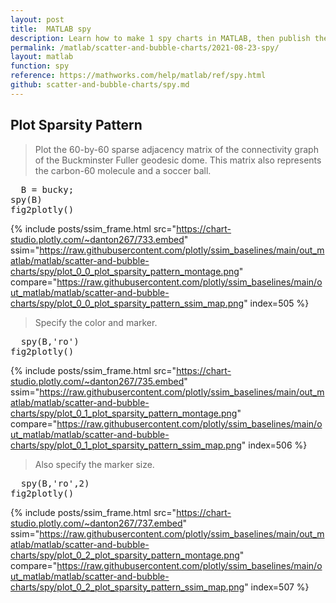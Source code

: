 ```yaml
---
layout: post
title:  MATLAB spy
description: Learn how to make 1 spy charts in MATLAB, then publish them to the Web with Plotly.
permalink: /matlab/scatter-and-bubble-charts/2021-08-23-spy/
layout: matlab
function: spy
reference: https://mathworks.com/help/matlab/ref/spy.html
github: scatter-and-bubble-charts/spy.md
---
```


## Plot Sparsity Pattern

> Plot the 60-by-60 sparse adjacency matrix of the connectivity graph of the Buckminster Fuller geodesic dome. This matrix also represents the carbon-60 molecule and a soccer ball.

<pre class="mcode">
  B = bucky;
spy(B)
fig2plotly()
</pre>

{% include posts/ssim_frame.html 
  src="https://chart-studio.plotly.com/~danton267/733.embed" 
  ssim="https://raw.githubusercontent.com/plotly/ssim_baselines/main/out_matlab/matlab/scatter-and-bubble-charts/spy/plot_0_0_plot_sparsity_pattern_montage.png" 
  compare="https://raw.githubusercontent.com/plotly/ssim_baselines/main/out_matlab/matlab/scatter-and-bubble-charts/spy/plot_0_0_plot_sparsity_pattern_ssim_map.png" 
  index=505
%}

> Specify the color and marker.

<pre class="mcode">
  spy(B,'ro')
fig2plotly()
</pre>

{% include posts/ssim_frame.html 
  src="https://chart-studio.plotly.com/~danton267/735.embed" 
  ssim="https://raw.githubusercontent.com/plotly/ssim_baselines/main/out_matlab/matlab/scatter-and-bubble-charts/spy/plot_0_1_plot_sparsity_pattern_montage.png" 
  compare="https://raw.githubusercontent.com/plotly/ssim_baselines/main/out_matlab/matlab/scatter-and-bubble-charts/spy/plot_0_1_plot_sparsity_pattern_ssim_map.png" 
  index=506
%}

> Also specify the marker size.

<pre class="mcode">
  spy(B,'ro',2)
fig2plotly()
</pre>

{% include posts/ssim_frame.html 
  src="https://chart-studio.plotly.com/~danton267/737.embed" 
  ssim="https://raw.githubusercontent.com/plotly/ssim_baselines/main/out_matlab/matlab/scatter-and-bubble-charts/spy/plot_0_2_plot_sparsity_pattern_montage.png" 
  compare="https://raw.githubusercontent.com/plotly/ssim_baselines/main/out_matlab/matlab/scatter-and-bubble-charts/spy/plot_0_2_plot_sparsity_pattern_ssim_map.png" 
  index=507
%}



<!--------------------- EXAMPLE BREAK ------------------------->

